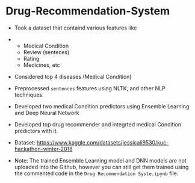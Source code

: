 # Drug-Recommendation-System
- Took a dataset that containd various features like
-   - Medical Condition
    - Review (senteces)
    - Rating
    - Medicines, etc
 
- Considered top 4 diseases (Medical Condition)
- Preprocessed `sentences` features using NLTK, and other NLP techniques.
- Developed two medical Condition predictors using Ensemble Learning and Deep Neural Network
- Developed top drug recommender and integrted medical Condition predictors with it.
- Dataset: https://www.kaggle.com/datasets/jessicali9530/kuc-hackathon-winter-2018

* Note: The trained Ensemble Learning model and DNN models are not uploaded into the Github, however you can still get them trained using the commented code in the `Drug Recommendation Syste.ipynb` file.
